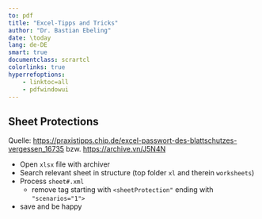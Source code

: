 ```yaml
---
to: pdf
title: "Excel-Tipps and Tricks"
author: "Dr. Bastian Ebeling"
date: \today
lang: de-DE
smart: true
documentclass: scrartcl
colorlinks: true
hyperrefoptions:
    - linktoc=all
    - pdfwindowui
---
```


## Sheet Protections

Quelle: <https://praxistipps.chip.de/excel-passwort-des-blattschutzes-vergessen_16735> bzw. <https://archive.vn/J5N4N>

* Open `xlsx` file with archiver
* Search relevant sheet in structure (top folder `xl` and therein `worksheets`)
* Process `sheet#.xml`
  * remove tag starting with `<sheetProtection"` ending with `"scenarios="1">`
* save and be happy
